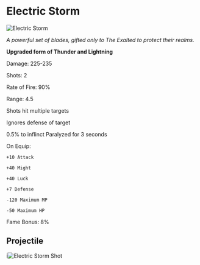 # Electric Storm

![Electric Storm](https://vwiki.valorserver.com/api/item/picture/Electric%20storm)

 <i>A powerful set of blades, gifted only to The Exalted to protect their realms.</i>
 
 **Upgraded form of Thunder and Lightning**
 
 Damage: 225-235
 
 Shots: 2
 
 Rate of Fire: 90%
 
 Range: 4.5
 
 Shots hit multiple targets
 
 Ignores defense of target
 
 0.5% to inflinct Paralyzed for 3 seconds
 
 On Equip:
 
    +10 Attack
    
    +40 Might
    
    +40 Luck
     
    +7 Defense
     
    -120 Maximum MP
     
    -50 Maximum HP
     
Fame Bonus: 8%

## Projectile
i![Electric Storm Shot](https://cdn.discordapp.com/attachments/953134990428868629/969066517205499924/electric_storm.gif)
    
 
